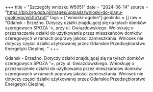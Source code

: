 +++
title = "Szczegóły wniosku W5051"
date = "2024-06-14"
source = "https://bip.brg.gda.pl/images/uploads/wnioski-do-planu-ogolnego/w5051.pdf"
tags = ["wnioski-ogolne"]
geolinks = []
raw = "Gdańsk - Brzeźno. Dotyczy działki znajdującej się na tyłach domków szeregowycn SPOZA '=, przy ul. Gwiazdowskiego. Wnioskuję o przeznaczenie działki do użytkowania przez mieszkańców domków szeregowych w ramach poprawy jakości zamieszkania. Wniosek nie dotyczy części działki użytkowanej przez Gdańskie Przedsiębiorstwo Energetyki Cieplnej. "
+++

Gdańsk - Brzeźno. Dotyczy działki znajdującej się na tyłach domków szeregowycn
SPOZA
"=,
przy ul. Gwiazdowskiego. Wnioskuję o przeznaczenie działki do użytkowania przez mieszkańców
domków szeregowych w ramach poprawy jakości zamieszkania. Wniosek nie dotyczy części
działki użytkowanej przez Gdańskie Przedsiębiorstwo Energetyki Cieplnej.




